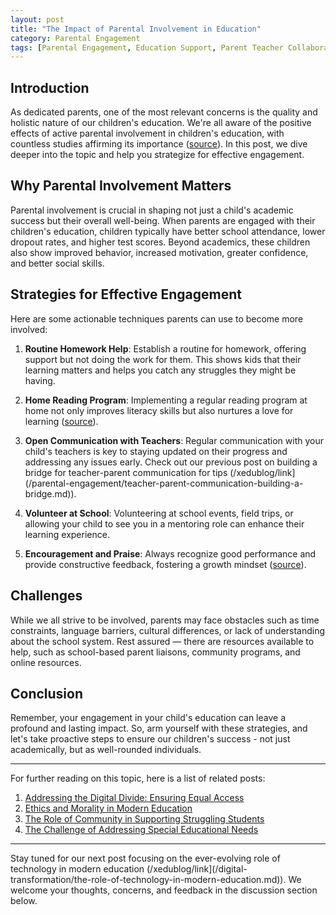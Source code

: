 ```yaml
---
layout: post
title: "The Impact of Parental Involvement in Education"
category: Parental Engagement
tags: [Parental Engagement, Education Support, Parent Teacher Collaboration]
---
```

## **Introduction**

As dedicated parents, one of the most relevant concerns is the quality and holistic nature of our children's education. We're all aware of the positive effects of active parental involvement in children's education, with countless studies affirming its importance ([source](#)). In this post, we dive deeper into the topic and help you strategize for effective engagement.

## **Why Parental Involvement Matters**

Parental involvement is crucial in shaping not just a child's academic success but their overall well-being. When parents are engaged with their children's education, children typically have better school attendance, lower dropout rates, and higher test scores. Beyond academics, these children also show improved behavior, increased motivation, greater confidence, and better social skills.

## **Strategies for Effective Engagement**

Here are some actionable techniques parents can use to become more involved:

1. **Routine Homework Help**: Establish a routine for homework, offering support but not doing the work for them. This shows kids that their learning matters and helps you catch any struggles they might be having.

2. **Home Reading Program**: Implementing a regular reading program at home not only improves literacy skills but also nurtures a love for learning ([source](#)).

3. **Open Communication with Teachers**: Regular communication with your child's teachers is key to staying updated on their progress and addressing any issues early. Check out our previous post on building a bridge for teacher-parent communication for tips (/xedublog/link](/parental-engagement/teacher-parent-communication-building-a-bridge.md)).

4. **Volunteer at School**: Volunteering at school events, field trips, or allowing your child to see you in a mentoring role can enhance their learning experience.

5. **Encouragement and Praise**: Always recognize good performance and provide constructive feedback, fostering a growth mindset ([source](#)).

## **Challenges**

While we all strive to be involved, parents may face obstacles such as time constraints, language barriers, cultural differences, or lack of understanding about the school system. Rest assured — there are resources available to help, such as school-based parent liaisons, community programs, and online resources.

## **Conclusion**

Remember, your engagement in your child's education can leave a profound and lasting impact. So, arm yourself with these strategies, and let's take proactive steps to ensure our children's success - not just academically, but as well-rounded individuals.

-----
For further reading on this topic, here is a list of related posts:

1. [Addressing the Digital Divide: Ensuring Equal Access](/xedublog/modern-challenges/addressing-the-digital-divide-ensuring-equal-access.md)
2. [Ethics and Morality in Modern Education](/xedublog/education-fundamentals/ethics-and-morality-in-modern-education.md)
3. [The Role of Community in Supporting Struggling Students](/xedublog/community-engagement/the-role-of-community-in-supporting-struggling-students.md)
4. [The Challenge of Addressing Special Educational Needs](/xedublog/education-fundamentals/the-challenge-of-addressing-special-educational-needs.md)

-----
Stay tuned for our next post focusing on the ever-evolving role of technology in modern education (/xedublog/link](/digital-transformation/the-role-of-technology-in-modern-education.md)). We welcome your thoughts, concerns, and feedback in the discussion section below.